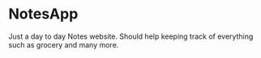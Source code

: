 # NotesApp
Just a day to day Notes website. Should help keeping track of everything such as grocery and many more.
